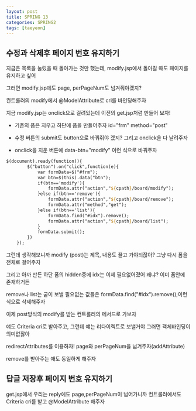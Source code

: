 ```yaml
---
layout: post
title: SPRING 13
categories: SPRING2
tags: [taeyeon]
---
```


## 수정과 삭제후 페이지 번호 유지하기

지금은 목록을 눌렀을 때 돌아가는 것만 했는데, modify.jsp에서 돌아갈 때도 페이지를 유지하고 싶어

그러면 modify.jsp에도 page, perPageNum도 넘겨줘야겠지?

컨트롤러의 modify에서 @ModelAttribute로 cri를 바인딩해주자

지금 modify.jsp는 onclick으로 걸려있는데 이전의 get.jsp처럼 만들어 보자!

- 기존의 폼은 지우고 하단에 폼을 만들어주자 id="frm" method="post" 

- 수정 버튼의 submit도 button으로 바꿔줘야 겠지? 그리고 onclick을 다 날려주자

- onclick을 지운 버튼에 data-btn="modify" 이런 식으로 바꿔주자

```1=modify.jsp
$(document).ready(function(){
  		$("button").on("click",function(e){
  			var formData=$("#frm");
  			var btn=$(this).data("btn");
  			if(btn=='modify'){
  				formData.attr("action","${cpath}/board/modify");
  			}else if(btn=='remove'){
  				formData.attr("action","${cpath}/board/remove");
  				formData.attr("method","get");
  			}else if(btn=='list'){
  				formData.find("#idx").remove();
  				formData.attr("action","${cpath}/board/list");
  			}
  			formData.submit();
  		})
  	});
```

그런데 생각해보니까 modify (post)는 제목, 내용도 끌고 가야되잖아? 그냥 다시 폼을 전체로 걸어주자

그리고 아까 만든 하단 폼의 hidden중에 idx는 이제 필요없어졌어 왜냐? 이미 폼안에 존재하거든

remove나 list는 굳이 보낼 필요없는 값들은 formData.find("#idx").remove();이런식으로 삭제해주자

이제 post방식의 modify를 받는 컨트롤러의 메서드로 가보자

얘도 Criteria cri로 받아주고, 그런데 얘는 리다이렉트로 보낼거야 그러면 객체바인딩이 의미없잖아

redirectAttributes를 이용하자! page와 perPageNum을 넘겨주자(addAttribute)

remove를 받아주는 애도 동일하게 해주자

## 답글 저장후 페이지 번호 유지하기

get.jsp에서 우리는 reply에도 page,perPageNum이 넘어가니까 컨트롤러에서도 Criteria cri를 받고 @ModelAttribute 해주자












